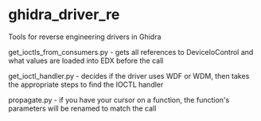 # ghidra_driver_re
Tools for reverse engineering drivers in Ghidra


get_ioctls_from_consumers.py - gets all references to DeviceIoControl and what values are loaded into EDX before the call

get_ioctl_handler.py - decides if the driver uses WDF or WDM, then takes the appropriate steps to find the IOCTL handler

propagate.py - if you have your cursor on a function, the function's parameters will be renamed to match the call
